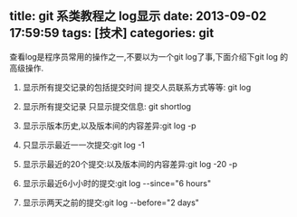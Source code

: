 title: git 系类教程之 log显示
date: 2013-09-02 17:59:59
tags: [技术]
categories: git
---
查看log是程序员常用的操作之一,不要以为一个git log了事,下面介绍下git log 的高级操作.
<!-- more -->

1. 显示所有提交记录的包括提交时间 提交人员联系方式等等: git log

2. 显示所有提交记录 只显示提交信息: git shortlog

3. 显⽰示版本历史,以及版本间的内容差异:git log -p

4. 只显⽰示最近⼀一次提交:git log -1

5. 显⽰示最近的20个提交:以及版本间的内容差异:git log -20 -p

6. 显⽰示最近6⼩小时的提交:git log --since="6 hours"

7. 显⽰示两天之前的提交:git log --before="2 days" 